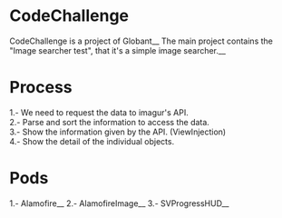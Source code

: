 # CodeChallenge

CodeChallenge is a project of Globant__
The main project contains the "Image searcher test", that it's a simple image searcher.__

# Process 
1.- We need to request the data to imagur's API.<br>
2.- Parse and sort the information to access the data.<br>
3.- Show the information given by the API. (ViewInjection)<br>
4.- Show the detail of the individual objects.<br>

# Pods
1.- Alamofire__
2.- AlamofireImage__
3.- SVProgressHUD__

